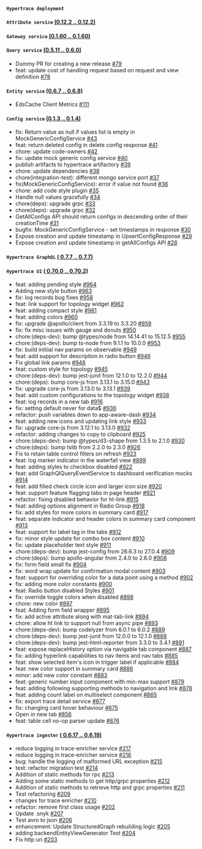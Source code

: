 #### `Hypertrace deployment` 

#### `Attribute service`  [(0.12.2 .. 0.12.2)](https://github.com/hypertrace/attribute-service/releases)

#### `Gateway service`  [(0.1.60 .. 0.1.60)](https://github.com/hypertrace/gateway-service/releases)

#### `Query service`  [(0.5.11 .. 0.6.0)](https://github.com/hypertrace/query-service/releases)
- Dummy PR for creating a new release [#79](https://github.com/hypertrace/query-service/pull/79)
- feat: update cost of handling request based on request and view definition [#78](https://github.com/hypertrace/query-service/pull/78)
#### `Entity service`  [(0.6.7 .. 0.6.8)](https://github.com/hypertrace/entity-service/releases)
- EdsCache Client Metrics [#111](https://github.com/hypertrace/entity-service/pull/111)
#### `Config service`  [(0.1.3 .. 0.1.4)](https://github.com/hypertrace/config-service/releases)
- fix: Return value as null if values list is empty in MockGenericConfigService [#43](https://github.com/hypertrace/config-service/pull/43)
- feat: return deleted config in delete config response [#41](https://github.com/hypertrace/config-service/pull/41)
- chore: update code-owners [#42](https://github.com/hypertrace/config-service/pull/42)
- fix: update mock generic config service [#40](https://github.com/hypertrace/config-service/pull/40)
- publish artifacts to hypertrace artifactory [#39](https://github.com/hypertrace/config-service/pull/39)
- chore: update dependencies [#38](https://github.com/hypertrace/config-service/pull/38)
- chore(integration-test): different mongo service port [#37](https://github.com/hypertrace/config-service/pull/37)
- fix(MockGenericConfigService): error if value not found [#36](https://github.com/hypertrace/config-service/pull/36)
- chore: add code style plugin [#35](https://github.com/hypertrace/config-service/pull/35)
- Handle null values gracefully [#34](https://github.com/hypertrace/config-service/pull/34)
- chore(deps): upgrade grpc [#33](https://github.com/hypertrace/config-service/pull/33)
- chore(deps): upgrade grpc [#32](https://github.com/hypertrace/config-service/pull/32)
- GetAllConfigs API should return configs in descending order of their creationTime [#31](https://github.com/hypertrace/config-service/pull/31)
- bugfix: MockGenericConfigService - set timestamps in response [#30](https://github.com/hypertrace/config-service/pull/30)
- Expose creation and update timestamp in UpsertConfigResponse [#29](https://github.com/hypertrace/config-service/pull/29)
- Expose creation and update timestamp in getAllConfigs API [#28](https://github.com/hypertrace/config-service/pull/28)
#### `Hypertrace GraphQL`  [( 0.7.7 .. 0.7.7)](https://github.com/hypertrace/hypertrace-graphql/releases)

#### `Hypertrace UI`  [( 0.70.0 .. 0.70.2)](https://github.com/hypertrace/hypertrace-ui/releases)
- feat: adding pending style [#964](https://github.com/hypertrace/hypertrace-ui/pull/964)
- Adding new style button [#963](https://github.com/hypertrace/hypertrace-ui/pull/963)
- fix: log records bug fixes [#958](https://github.com/hypertrace/hypertrace-ui/pull/958)
- feat: link support for topology widget [#962](https://github.com/hypertrace/hypertrace-ui/pull/962)
- feat: adding compact style [#961](https://github.com/hypertrace/hypertrace-ui/pull/961)
- feat: adding colors [#960](https://github.com/hypertrace/hypertrace-ui/pull/960)
- fix: upgrade @apollo/client from 3.3.19 to 3.3.20 [#959](https://github.com/hypertrace/hypertrace-ui/pull/959)
- fix: fix misc issues with gauge and donuts [#950](https://github.com/hypertrace/hypertrace-ui/pull/950)
- chore:(deps-dev): bump @types/node from 14.14.41 to 15.12.5 [#955](https://github.com/hypertrace/hypertrace-ui/pull/955)
- chore:(deps-dev): bump ts-node from 9.1.1 to 10.0.0 [#953](https://github.com/hypertrace/hypertrace-ui/pull/953)
- fix: build initiial nav params on observable [#949](https://github.com/hypertrace/hypertrace-ui/pull/949)
- feat: add support for description in radio button [#946](https://github.com/hypertrace/hypertrace-ui/pull/946)
- Fix global link params [#948](https://github.com/hypertrace/hypertrace-ui/pull/948)
- feat: custom style for topology [#945](https://github.com/hypertrace/hypertrace-ui/pull/945)
- chore:(deps-dev): bump jest-junit from 12.1.0 to 12.2.0 [#944](https://github.com/hypertrace/hypertrace-ui/pull/944)
- chore:(deps): bump core-js from 3.13.1 to 3.15.0 [#943](https://github.com/hypertrace/hypertrace-ui/pull/943)
- fix: upgrade core-js from 3.13.0 to 3.13.1 [#939](https://github.com/hypertrace/hypertrace-ui/pull/939)
- feat: add custom configurations to the topology widget [#938](https://github.com/hypertrace/hypertrace-ui/pull/938)
- feat: log records in a new tab [#916](https://github.com/hypertrace/hypertrace-ui/pull/916)
- fix: setting default never for data$ [#936](https://github.com/hypertrace/hypertrace-ui/pull/936)
- refactor: push variables down to app-aware-dash [#934](https://github.com/hypertrace/hypertrace-ui/pull/934)
- feat: adding new icons and updating link style [#933](https://github.com/hypertrace/hypertrace-ui/pull/933)
- fix: upgrade core-js from 3.12.1 to 3.13.0 [#932](https://github.com/hypertrace/hypertrace-ui/pull/932)
- refactor: adding changes to copy to clipboard [#925](https://github.com/hypertrace/hypertrace-ui/pull/925)
- chore:(deps-dev): bump @types/d3-shape from 1.3.5 to 2.1.0 [#930](https://github.com/hypertrace/hypertrace-ui/pull/930)
- chore:(deps): bump tslib from 2.2.0 to 2.3.0 [#926](https://github.com/hypertrace/hypertrace-ui/pull/926)
- Fix to retain table control filters on refresh [#923](https://github.com/hypertrace/hypertrace-ui/pull/923)
- feat: log marker indicator in the waterfall view [#899](https://github.com/hypertrace/hypertrace-ui/pull/899)
- feat: adding styles to checkbox disabled [#922](https://github.com/hypertrace/hypertrace-ui/pull/922)
- feat: add GraphQlQueryEventService to dashboard verification mocks [#914](https://github.com/hypertrace/hypertrace-ui/pull/914)
- feat: add filled check circle icon and larger icon size [#920](https://github.com/hypertrace/hypertrace-ui/pull/920)
- feat: support feature flagging tabs in page header [#921](https://github.com/hypertrace/hypertrace-ui/pull/921)
- refactor: fixing disabled behavior for ht-link [#915](https://github.com/hypertrace/hypertrace-ui/pull/915)
- feat: adding options alignment in Radio Group [#918](https://github.com/hypertrace/hypertrace-ui/pull/918)
- fix: add styles for more colors in summary card [#917](https://github.com/hypertrace/hypertrace-ui/pull/917)
- feat: separate indicator and header colors in summary card component [#913](https://github.com/hypertrace/hypertrace-ui/pull/913)
- feat: support for label tag in the tabs [#912](https://github.com/hypertrace/hypertrace-ui/pull/912)
- fix: minor style update for combo box content [#910](https://github.com/hypertrace/hypertrace-ui/pull/910)
- fix: update placeholder text style [#911](https://github.com/hypertrace/hypertrace-ui/pull/911)
- chore:(deps-dev): bump jest-config from 26.6.3 to 27.0.4 [#909](https://github.com/hypertrace/hypertrace-ui/pull/909)
- chore:(deps): bump apollo-angular from 2.4.0 to 2.6.0 [#908](https://github.com/hypertrace/hypertrace-ui/pull/908)
- fix: form field small fix [#904](https://github.com/hypertrace/hypertrace-ui/pull/904)
- fix: word wrap update for confirmation modal content [#903](https://github.com/hypertrace/hypertrace-ui/pull/903)
- feat: support for overriding color for a data point using a method [#902](https://github.com/hypertrace/hypertrace-ui/pull/902)
- fix: adding more color constants [#900](https://github.com/hypertrace/hypertrace-ui/pull/900)
- feat: Radio button disabled Styles [#901](https://github.com/hypertrace/hypertrace-ui/pull/901)
- fix: override toggle colors when disabled [#898](https://github.com/hypertrace/hypertrace-ui/pull/898)
- chore: new color [#897](https://github.com/hypertrace/hypertrace-ui/pull/897)
- feat: Adding form field wrapper [#895](https://github.com/hypertrace/hypertrace-ui/pull/895)
- fix: add active attribute along with mat-tab-link [#894](https://github.com/hypertrace/hypertrace-ui/pull/894)
- chore: allow ht link to support null from async pipe [#893](https://github.com/hypertrace/hypertrace-ui/pull/893)
- chore:(deps-dev): bump codelyzer from 6.0.1 to 6.0.2 [#889](https://github.com/hypertrace/hypertrace-ui/pull/889)
- chore:(deps-dev): bump jest-junit from 12.0.0 to 12.1.0 [#888](https://github.com/hypertrace/hypertrace-ui/pull/888)
- chore:(deps-dev): bump jest-html-reporter from 3.3.0 to 3.4.1 [#891](https://github.com/hypertrace/hypertrace-ui/pull/891)
- feat: expose replaceHistory option via navigable tab component [#887](https://github.com/hypertrace/hypertrace-ui/pull/887)
- fix: adding hyperlink capabilities to nav items and nav tabs [#885](https://github.com/hypertrace/hypertrace-ui/pull/885)
- feat: show selected item's icon in trigger label if applicable [#884](https://github.com/hypertrace/hypertrace-ui/pull/884)
- feat: new color support in summary card [#886](https://github.com/hypertrace/hypertrace-ui/pull/886)
- minor: add new color constant [#883](https://github.com/hypertrace/hypertrace-ui/pull/883)
- feat: generic number input component with min-max support [#879](https://github.com/hypertrace/hypertrace-ui/pull/879)
- feat: adding following supporting methods to navigation and link [#878](https://github.com/hypertrace/hypertrace-ui/pull/878)
- feat: adding count label on multiselect component [#865](https://github.com/hypertrace/hypertrace-ui/pull/865)
- fix: export trace detail service [#877](https://github.com/hypertrace/hypertrace-ui/pull/877)
- fix: changing card hover behaviour [#875](https://github.com/hypertrace/hypertrace-ui/pull/875)
- Open in new tab [#856](https://github.com/hypertrace/hypertrace-ui/pull/856)
- feat: table cell no-op parser update [#876](https://github.com/hypertrace/hypertrace-ui/pull/876)
#### `Hypertrace ingester`  [( 0.6.17 .. 0.6.19)](https://github.com/hypertrace/hypertrace-ingester/releases)
- reduce logging in trace-enricher service [#217](https://github.com/hypertrace/hypertrace-ingester/pull/217)
- reduce logging in trace-enricher service [#216](https://github.com/hypertrace/hypertrace-ingester/pull/216)
- bug: handle the logging of malformed URL exception [#215](https://github.com/hypertrace/hypertrace-ingester/pull/215)
- test: refactor migration test [#214](https://github.com/hypertrace/hypertrace-ingester/pull/214)
- Addition of static methods for rpc [#213](https://github.com/hypertrace/hypertrace-ingester/pull/213)
- Adding some static methods to get http/grpc properties [#212](https://github.com/hypertrace/hypertrace-ingester/pull/212)
- Addition of static methods to retrieve http and grpc properties [#211](https://github.com/hypertrace/hypertrace-ingester/pull/211)
- Test refactoring [#209](https://github.com/hypertrace/hypertrace-ingester/pull/209)
- changes for trace enricher [#210](https://github.com/hypertrace/hypertrace-ingester/pull/210)
- refactor: remove first class usage [#202](https://github.com/hypertrace/hypertrace-ingester/pull/202)
- Update .snyk [#207](https://github.com/hypertrace/hypertrace-ingester/pull/207)
- Test avro to json [#206](https://github.com/hypertrace/hypertrace-ingester/pull/206)
- enhancement: Update StructuredGraph rebuilding logic [#205](https://github.com/hypertrace/hypertrace-ingester/pull/205)
- adding backendEntityViewGenerator Test [#204](https://github.com/hypertrace/hypertrace-ingester/pull/204)
- Fix http uri [#203](https://github.com/hypertrace/hypertrace-ingester/pull/203)
